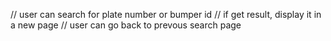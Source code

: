 // user can search for plate number or bumper id
// if get result, display it in a new page
// user can go back to prevous search page